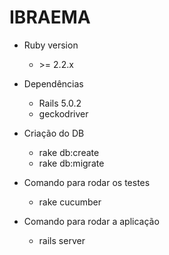 # IBRAEMA

* Ruby version

  - \>= 2.2.x

* Dependências

  - Rails 5.0.2
  - geckodriver

* Criação do DB

  - rake db:create
  - rake db:migrate

* Comando para rodar os testes

  - rake cucumber

* Comando para rodar a aplicação

  - rails server

